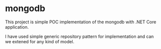 # mongodb

This project is simple POC implementation of the mongodb with .NET Core application.

I have used simple generic repository pattern for implementation and can we extened for any kind of model.
